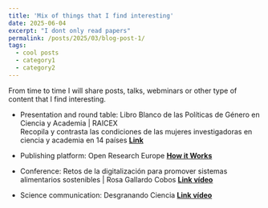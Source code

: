 ```yaml
---
title: 'Mix of things that I find interesting'
date: 2025-06-04
excerpt: "I dont only read papers"
permalink: /posts/2025/03/blog-post-1/
tags:
  - cool posts
  - category1
  - category2
---
```


From time to time I will share posts, talks, webminars or other type of content that I find interesting.

- Presentation and round table: Libro Blanco de las Políticas de Género en Ciencia y Academia | RAICEX  
Recopila y contrasta las condiciones de las mujeres investigadoras en ciencia y academia en 14 países 
[**Link**](https://www.youtube.com/live/jqFmfiCsfWI?si=60pAVBYdQZHZxnCR) 

- Publishing platform: Open Research Europe
[**How it Works**](https://open-research-europe.ec.europa.eu/about/how-it-works) 

- Conference: Retos de la digitalización para promover sistemas alimentarios sostenibles | Rosa Gallardo Cobos
[**Link vídeo**](https://youtu.be/1gNn6SFz3DM?si=R1J1Ofg4bRQTQ7kN)

- Science communication: Desgranando Ciencia 
[**Link vídeo**](https://www.youtube.com/live/ID0LowmmMLY?si=I_1xXj36hrULg8y-)
